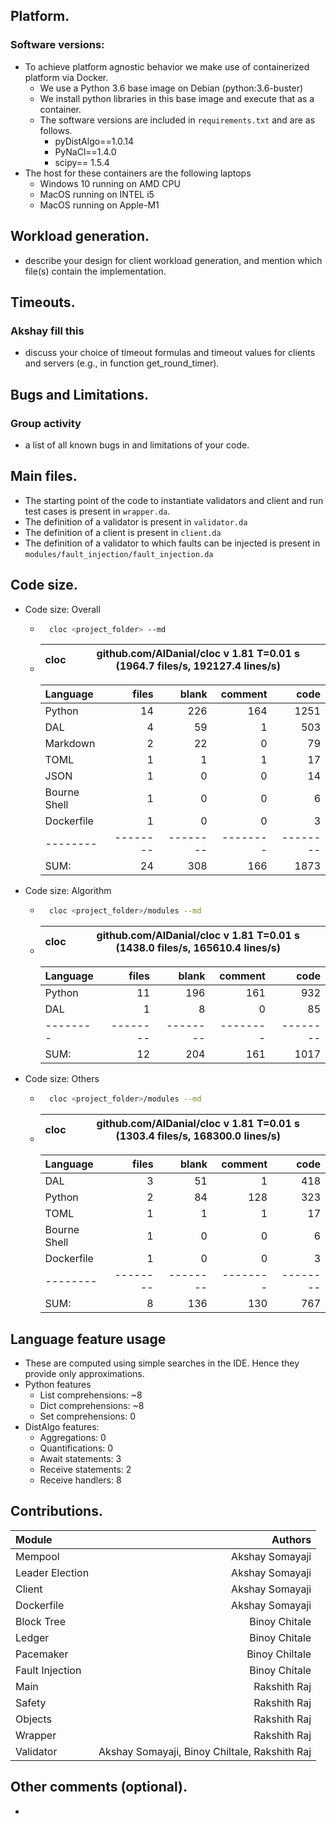 ## Platform. 

### Software versions:
- To achieve platform agnostic behavior we make use of containerized platform via Docker.
    - We use a Python 3.6 base image on Debian (python:3.6-buster)
    - We install python libraries in this base image and execute that as a container.
    - The software versions are included in `requirements.txt` and are as follows.
        - pyDistAlgo==1.0.14
        - PyNaCl==1.4.0
        - scipy== 1.5.4
- The host for these containers are the following laptops
    - Windows 10 running on AMD CPU
    - MacOS running on INTEL i5
    - MacOS running on Apple-M1

## Workload generation. 
- describe your design for client workload generation, and mention which file(s)
contain the implementation.

## Timeouts. 
### Akshay fill this
- discuss your choice of timeout formulas and timeout values for clients and servers (e.g., in
function get_round_timer).

## Bugs and Limitations.

### Group activity
 - a list of all known bugs in and limitations of your code.

## Main files.
- The starting point of the code to instantiate validators and client and run test cases is present in `wrapper.da`.
- The definition of a validator is present in `validator.da`
- The definition of a client is present in `client.da`
- The definition of a validator to which faults can be injected is present in `modules/fault_injection/fault_injection.da`

## Code size. 
- Code size: Overall
    - ```bash
        cloc <project_folder> --md
       ```
    -   cloc|github.com/AlDanial/cloc v 1.81  T=0.01 s (1964.7 files/s, 192127.4 lines/s)
        --- | ---

        Language|files|blank|comment|code
        :-------|-------:|-------:|-------:|-------:
        Python|14|226|164|1251
        DAL|4|59|1|503
        Markdown|2|22|0|79
        TOML|1|1|1|17
        JSON|1|0|0|14
        Bourne Shell|1|0|0|6
        Dockerfile|1|0|0|3
        --------|--------|--------|--------|--------
        SUM:|24|308|166|1873
- Code size: Algorithm
    - ```bash
        cloc <project_folder>/modules --md
       ```
    - cloc|github.com/AlDanial/cloc v 1.81  T=0.01 s (1438.0 files/s, 165610.4 lines/s)
        --- | ---

        Language|files|blank|comment|code
        :-------|-------:|-------:|-------:|-------:
        Python|11|196|161|932
        DAL|1|8|0|85
        --------|--------|--------|--------|--------
        SUM:|12|204|161|1017
- Code size: Others
    - ```bash
        cloc <project_folder>/modules --md
       ```
    - cloc|github.com/AlDanial/cloc v 1.81  T=0.01 s (1303.4 files/s, 168300.0 lines/s)
        --- | ---

        Language|files|blank|comment|code
        :-------|-------:|-------:|-------:|-------:
        DAL|3|51|1|418
        Python|2|84|128|323
        TOML|1|1|1|17
        Bourne Shell|1|0|0|6
        Dockerfile|1|0|0|3
        --------|--------|--------|--------|--------
        SUM:|8|136|130|767

## Language feature usage
 - These are computed using simple searches in the IDE. Hence they provide only approximations.
 - Python features
    - List comprehensions: ~8
    - Dict comprehensions: ~8
    - Set comprehensions: 0
 - DistAlgo features:
    - Aggregations: 0
    - Quantifications: 0
    - Await statements: 3
    - Receive statements: 2
    - Receive handlers: 8

## Contributions. 

|   Module              |   Authors     
|   :-------            |   -------:    
|   Mempool             |   Akshay Somayaji
|   Leader Election     |   Akshay Somayaji
|   Client              |   Akshay Somayaji
|   Dockerfile          |   Akshay Somayaji
|   Block Tree          |   Binoy Chitale           
|   Ledger              |   Binoy Chitale
|   Pacemaker           |   Binoy Chiltale
|   Fault Injection     |   Binoy Chitale           
|   Main                |   Rakshith Raj
|   Safety              |   Rakshith Raj
|   Objects             |   Rakshith Raj 
|   Wrapper             |   Rakshith Raj
|   Validator           |   Akshay Somayaji, Binoy Chiltale, Rakshith Raj

## Other comments (optional).
 
- <anything else you want us to know.>
